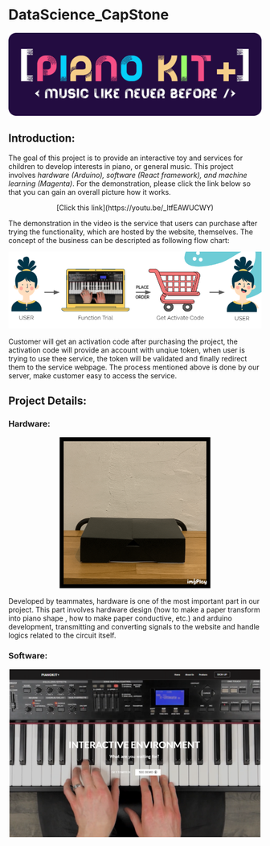 # DataScience_CapStone
<p align="center"><img  src="./image/PIANOKIT.png" alt="logo" width="700"/></p>

## Introduction:
The goal of this project is to provide an interactive toy and services for children to develop interests in piano, or general music. This project involves *hardware (Arduino), software (React framework), and machine learning (Magenta)*. For the demonstration, please click the link below so that you can gain an overall picture how it works.

<p align="center">[Click this link](https://youtu.be/_ltfEAWUCWY)</p>

The demonstration in the video is the service that users can purchase after trying the functionality, which are hosted by the website, themselves. The concept of the business can be descripted as following flow chart:

<p align="center"><img  src="./image/businessFlow.png" alt="businessFlow" width="700"/></p>

Customer will get an activation code after purchasing the project, the activation code will provide an account with unqiue token, when user is trying to use thee service, the token will be validated and finally redirect them to the service webpage. The process mentioned above is done by our server, make customer easy to access the service.

## Project Details:
### Hardware:
<p align="center"><img  src="./image/hardware.gif" alt="hardwareMotion" width="300"/></p>

Developed by teammates, hardware is one of the most important part in our project. This part involves hardware design (how to make a paper transform into piano shape , how to make paper conductive, etc.) and arduino development, transmitting and converting signals to the website and handle logics related to the circuit itself. 

### Software:
<p align="center"><img  src="./image/web-view.png" alt="web-view" width="500"/></p>

